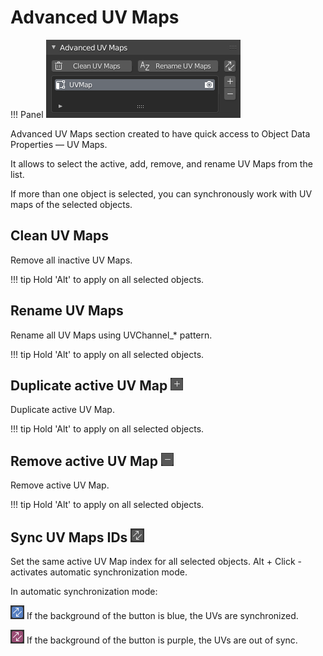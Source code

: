 # Advanced UV Maps

!!! Panel
    ![Advanced UV Map](img/screen/adv_uv_map/adv_uv_map.png)

Advanced UV Maps section created to have quick access to Object Data Properties — UV Maps.

It allows to select the active, add, remove, and rename UV Maps from the list.

If more than one object is selected, you can synchronously work with UV maps of the selected objects.

## Clean UV Maps
Remove all inactive UV Maps.

!!! tip
    Hold 'Alt' to apply on all selected objects.

## Rename UV Maps
Rename all UV Maps using UVChannel_* pattern.

!!! tip
    Hold 'Alt' to apply on all selected objects.

## Duplicate active UV Map ![Add Button](img/icons/plus.png)
Duplicate active UV Map.

!!! tip
    Hold 'Alt' to apply on all selected objects.

## Remove active UV Map ![Remove Button](img/icons/minus.png)
Remove active UV Map.

!!! tip
    Hold 'Alt' to apply on all selected objects.

## Sync UV Maps IDs ![Sync Button](img/icons/adv_uv_sync.png)
Set the same active UV Map index for all selected objects.
Alt + Click - activates automatic synchronization mode.

In automatic synchronization mode:

   ![True Sync Button](img/icons/adv_uv_sync_true.png) If the background of the button is blue, the UVs are synchronized.

   ![False Sync Button](img/icons/adv_uv_sync_false.png) If the background of the button is purple, the UVs are out of sync.